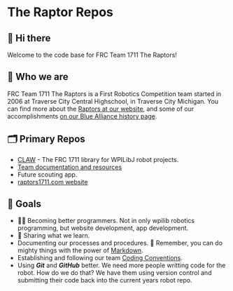 # The Raptor Repos

## 👋 Hi there

Welcome to the code base for FRC Team 1711 The Raptors!

## 🙋‍ Who we are

FRC Team 1711 The Raptors is a First Robotics Competition team started in 2006
at Traverse City Central Highschool, in Traverse City Michigan.  You can find
more about the [Raptors at our website](https://raptors1711.com/), and some of
our accomplishments [on our Blue Alliance history page](https://www.thebluealliance.com/team/1711/history).

## 🗂️ Primary Repos

* [CLAW](https://github.com/frc1711/CLAW) - The FRC 1711 library for WPILibJ robot projects.
* [Team documentation and resources](https://github.com/frc1711/documentation)
* Future scouting app.
* [raptors1711.com website](https://github.com/frc1711/raptors1711.com)

## 🥅 Goals

* 👩‍💻 Becoming better programmers.  Not in only wpilib robotics programming,
  but website development, app development.
* 📖 Sharing what we learn.
* Documenting our processes and procedures. 🧙 Remember, you can do mighty
  things with the power of [Markdown](https://docs.github.com/github/writing-on-github/getting-started-with-writing-and-formatting-on-github/basic-writing-and-formatting-syntax).
* Establishing and following our team [Coding Conventions](/profile/coding-conventions.md).
* Using _**Git**_ and _**GitHub**_ better.  We need more people writting code for the robot.  How do we do that?  We have them using version control and submitting their code back into the current years robot repo.
